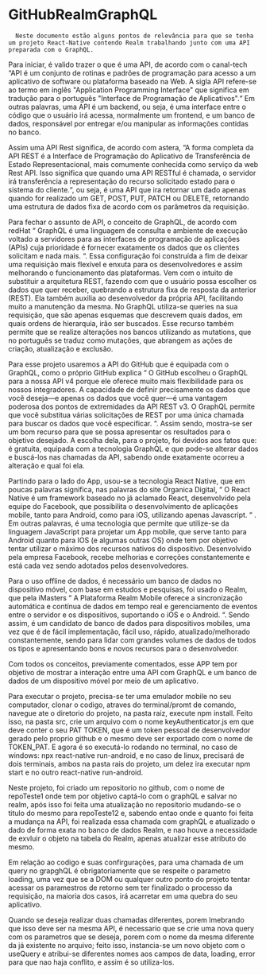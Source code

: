 # GitHubRealmGraphQL

      Neste documento estão alguns pontos de relevância para que se tenha um projeto React-Native contendo Realm trabalhando junto com uma API preparada com o GraphQL. 

  Para iniciar, é valido trazer o que é uma API, de acordo com o canal-tech “API é um conjunto de rotinas e padrões de programação para acesso a um aplicativo 
de software ou plataforma baseado na Web. A sigla API refere-se ao termo em inglês "Application Programming Interface" que significa em tradução para o português 
"Interface de Programação de Aplicativos".“ Em outras palavras, uma API é um backend, ou seja, é uma interface entre o código que o usuário irá acessa, normalmente 
um frontend, e um banco de dados, responsável por entregar e/ou manipular as informações contidas no banco.

  Assim uma API Rest significa, de acordo com astera, “A forma completa da API REST é a Interface de Programação do Aplicativo de Transferência de Estado 
Representacional, mais comumente conhecida como serviço da web Rest API. Isso significa que quando uma API RESTful é chamada, o servidor irá transferência a 
representação do recurso solicitado estado para o sistema do cliente.“, ou seja, é uma API que ira retornar um dado apenas quando for realizado um GET, POST, PUT, 
PATCH ou DELETE, retornando uma estrutura de dados fixa de acordo com os parâmetros da requisição.

  Para fechar o assunto de API, o conceito de GraphQL, de acordo com redHat “ GraphQL é uma linguagem de consulta e ambiente de execução voltado a servidores para 
as interfaces de programação de aplicações (APIs) cuja prioridade é fornecer exatamente os dados que os clientes solicitam e nada mais.  “. Essa configuração foi 
construída a fim de deixar uma requisição mais flexível e enxuta para os desenvolvedores e assim melhorando o funcionamento das plataformas. Vem com o intuito de 
substituir a arquitetura REST, fazendo com que o usuário possa escolher os dados que quer receber, quebrando a estrutura fixa de resposta da anterior (REST). Ela 
também auxilia ao desenvolvedor da própria API, facilitando muito a manutenção da mesma. No GraphQL utiliza-se queries na sua requisição, que são apenas esquemas 
que descrevem quais dados, em quais ordens de hierarquia, irão ser buscados. Esse recurso também permite que se realize alterações nos bancos utilizando as 
mutations, que no português se traduz como mutações, que abrangem as ações de criação, atualização e exclusão.

  Para esse projeto usaremos a API do GitHub que é equipada com o GraphQL, como o próprio GitHub explica “ O GitHub escolheu o GraphQL para a nossa API v4 porque 
ele oferece muito mais flexibilidade para os nossos integradores. A capacidade de definir precisamente os dados que você deseja—e apenas os dados que você quer—é 
uma vantagem poderosa dos pontos de extremidades da API REST v3. O GraphQL permite que você substitua várias solicitações de REST por uma única chamada para buscar 
os dados que você especificar. “. Assim sendo, mostra-se ser um bom recurso para que se possa apresentar os resultados para o objetivo desejado. A escolha dela, 
para o projeto, foi devidos aos fatos que: é gratuita, equipada com a tecnologia GraphQL e que pode-se alterar dados e buscá-los nas chamadas da API, sabendo onde 
exatamente ocorreu a alteração e qual foi ela.

  Partindo para o lado do App, usou-se a tecnologia React Native, que em poucas palavras significa, nas palavras do site Organica Digital, “ O React Native é um 
framework baseado no já aclamado React, desenvolvido pela equipe do Facebook, que possibilita o desenvolvimento de aplicações mobile, tanto para Android, como para 
iOS, utilizando apenas Javascript.  “ . Em outras palavras, é uma tecnologia que permite que utilize-se da linguagem JavaScript para projetar um App mobile, que 
serve tanto para Android quanto para IOS (e algumas outras OS) onde tem por objetivo tentar utilizar o máximo dos recursos nativos do dispositivo. Desenvolvido 
pela empresa Facebook, recebe melhorias e correções constantemente e está cada vez sendo adotados pelos desenvolvedores.

  Para o uso offline de dados, é necessário um banco de dados no dispositivo móvel, com base em estudos e pesquisas, foi usado o Realm, que pela iMasters “ A 
Plataforma Realm Mobile oferece a sincronização automática e contínua de dados em tempo real e gerenciamento de eventos entre o servidor e os dispositivos, 
suportando o iOS e o Android. “. Sendo assim, é um candidato de banco de dados para dispositivos mobiles, uma vez que é de fácil implementação, fácil uso, rápido, 
atualizado/melhorado constantemente, sendo para lidar com grandes volumes de dados de todos os tipos e apresentando bons e novos recursos para o desenvolvedor.

  Com todos os conceitos, previamente comentados, esse APP tem por objetivo de mostrar a interação entre uma API com GraphQL e um banco de dados de um dispositivo 
móvel por meio de um aplicativo.

  Para executar o projeto, precisa-se ter uma emulador mobile no seu computador, clonar o codigo, atraves do terminal/promt de comando, navegue ate o diretorio do 
projeto, na pasta raiz, execute npm install. Feito isso, na pasta src, crie um arquivo com o nome keyAuthenticator.js em que deve conter o seu PAT TOKEN, que é um 
token pessoal de desenvolvedor gerado pelo proprio github e o mesmo deve ser exportado com o nome de TOKEN_PAT. E agora é so executá-lo rodando no terminal, no 
caso de windows: npx react-native run-android, e no caso de linux, precisará de dois terminais, ambos na pasta rais do projeto, um delez ira executar npm start e 
no outro react-native run-android.

  Neste projeto, foi criado um repositorio no github, com o nome de repoTeste1 onde tem por objetivo captá-lo com o graphQL e salvar no realm, após isso foi feita 
uma atualização no repositorio mudando-se o titulo do mesmo para repoTeste12 e, sabendo entao onde e quanto foi feita a mudança na API, foi realizada essa chamada 
com graphQL e atualizado o dado de forma exata no banco de dados Realm, e nao houve a necessidade de exvluir o objeto na tabela do Realm, apenas atualizar esse 
atributo do mesmo.

  Em relação ao codigo e suas confirgurações, para uma chamada de um query no grapghQL é obrigatoriamente que se respeite o parametro loading, uma vez que se a 
DOM ou qualquer outro ponto do projeto tentar acessar os paramestros de retorno sem ter finalizado o processo da requisição, na maioria dos casos, irá acarretar em 
uma quebra do seu aplicativo.

  Quando se deseja realizar duas chamadas diferentes, porem lmebrando que isso deve ser na mesma API, é necessario que se crie uma nova query com os parametros que 
se deseja, porem com o nome da mesma diferente da já existente no arquivo; feito isso, instancia-se um novo objeto com o useQuery e atribui-se diferentes nomes aos 
campos de data, loading, error para que nao haja conflito, e assim é so utiliza-los.
